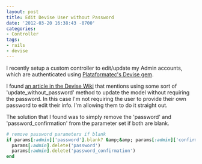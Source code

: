 ```yaml
---
layout: post
title: Edit Devise User without Password
date: '2012-03-20 16:38:43 -0700'
categories:
- Controller
tags:
- rails
- devise
---
```


I recently setup a custom controller to edit/update my Admin accounts, which are authenticated using [Plataformatec's Devise gem][1].

I found [an article in the Devise Wiki][2] that mentions using some sort of
'update_without_password' method to update the model without requiring the
password. In this case I'm not requiring the user to provide their own
password to edit their info. I'm allowing them to do it straight out.

The solution that I found was to simply remove the 'password' and
'password_confirmation' from the parameter set if both are blank.

``` ruby
# remove password parameters if blank
if params[:admin]['password'].blank? &amp;&amp; params[:admin]['confirmation'].blank?
  params[:admin].delete('password')
  params[:admin].delete('password_confirmation')
end
```

[1]: https://github.com/plataformatec/devise
[2]: https://github.com/plataformatec/devise/wiki/How-To:-Allow-users-to-edit-their-account-without-providing-a-password
